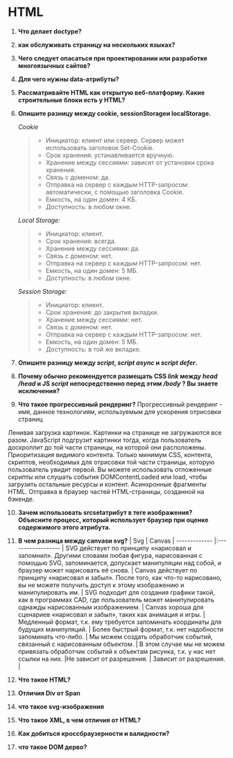 # HTML

1. **Что делает doctype?**

2. **как обслуживать страницу на нескольких языках?**

3. **Чего следует опасаться при проектировании или разработке многоязычных сайтов?**

4. **Для чего нужны data-атрибуты?**

5. **Рассматривайте HTML как открытую веб-платформу. Какие строительные блоки есть у HTML?**

6. **Опишите разницу между cookie, sessionStorageи localStorage.**

   _Cookie_

   > - Инициатор: клиент или сервер. Сервер может использовать заголовок Set-Cookie.
   > - Срок хранения: устанавливается вручную.
   > - Хранение между сессиями: зависит от установки срока хранения.
   > - Связь с доменом: да.
   > - Отправка на сервер с каждым HTTP-запросом: автоматически, с помощью заголовка Cookie.
   > - Емкость, на один домен: 4 КБ.
   > - Доступность: в любом окне.

   _Local Storage:_

   > - Инициатор: клиент.
   > - Срок хранения: всегда.
   > - Хранение между сессиями: да.
   > - Связь с доменом: нет.
   > - Отправка на сервер с каждым HTTP-запросом: нет.
   > - Емкость, на один домен: 5 МБ.
   > - Доступность: в любом окне.

   _Session Storage:_

   > - Инициатор: клиент.
   > - Срок хранения: до закрытия вкладки.
   > - Хранение между сессиями: нет.
   > - Связь с доменом: нет.
   > - Отправка на сервер с каждым HTTP-запросом: нет.
   > - Емкость, на один домен: 5 МБ.
   > - Доступность: в той же вкладке.

7. **Опишите разницу между _script_, _script async_ и _script defer_.**

8. **Почему обычно рекомендуется размещать CSS _link_ между _head_ _/head_ и JS _script_ непосредственно перед этим _/body_ ? Вы знаете исключения?**

9. **Что такое прогрессивный рендеринг?**
   Прогрессивный рендеринг - имя, данное технологиям, используемым для ускорения отрисовки страниц

Ленивая загрузка картинок. Картинки на странице не загружаются все разом. JavaScript подгрузит картинки тогда, когда пользователь доскроллит до той части страницы, на которой они расположены.
Приоритизация видимого контента. Только минимум CSS, контента, скриптов, необходимых для отрисовки той части страницы, которую пользователь увидит первой. Вы можете использовать отложенные скрипты или слушать события DOMContentLoaded или load, чтобы загрузить остальные ресурсы и контент.
Асинхронные фрагменты HTML. Отправка в браузер частей HTML-страницы, созданной на бэкенде.

10. **Зачем использовать srcsetатрибут в теге изображения? Объясните процесс, который использует браузер при оценке содержимого этого атрибута.**

11. **В чем разница между canvasи svg?**
    | Svg | Canvas
    | ------------- |:------------------
    | SVG действует по принципу «нарисовал и запомнил». Другими словами любая фигура, нарисованная с помощью SVG, запоминается, допускает манипуляции над собой, и браузер может нарисовать её снова. | Canvas действует по принципу «нарисовал и забыл». После того, как что-то нарисовано, вы не можете получить доступ к этому изображению и манипулировать им.
    | SVG подходит для создания графики такой, как в программах CAD, где пользователь может манипулировать однажды нарисованным изображением. | Canvas хороша для сценариев «нарисовал и забыл», таких как анимация и игры.
    | Медленный формат, т.к. ему требуется запоминать координаты для будущих манипуляций. | Более быстрый формат, т.к. нет надобности запоминать что-либо.
    | Мы можем создать обработчик событий, связанный с нарисованным объектом. | В этом случае мы не можем привязать обработчик событий к объектам рисунка, т.к. у нас нет ссылки на них.
    |Не зависит от разрешения. | Зависит от разрешения.
    |

12. **Что такое HTML?**

13. **Отличия Div от Span**
14. **что такое svg-изображения**
15. **Что такое XML, в чем отличия от HTML?**
16. **Как добиться кроссбраузерности и валидности?**
17. **что такое DOM дерво?**
